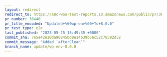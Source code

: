 ```yaml
---
layout: redirect
redirect_to: https://a8c-woo-test-reports.s3.amazonaws.com/public/pr/38440/e2e/index.html
pr_number: 38440
pr_title_encoded: "Updated+%60wp-env%60+To+8.0.0"
pr_test_type: e2e
last_published: "2023-05-25 15:49:35 +0000"
commit_sha: 7e5e42e10da96845bd8e14639b56c52c78582d52
commit_message: "Added `afterClean`"
branch_name: update/wp-env-8.0.0
---
```

